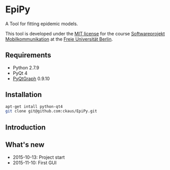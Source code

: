 # EpiPy
A Tool for fitting epidemic models.

This tool is developed under the [MIT license][1] for the course [Softwareprojekt Mobilkommunikation][2] at the [Freie Universität Berlin][3]. 

## Requirements
 * Python 2.7.9
 * PyQt 4
 * [PyQtGraph][4] 0.9.10

## Installation
```bash
apt-get intall python-qt4
git clone git@github.com:ckaus/EpiPy.git
```
## Introduction

## What's new
 * 2015-10-13: Project start
 * 2015-11-10: First GUI

[1]: https://github.com/ckaus/EpiPy/blob/master/LICENSE "MIT license"         
[2]: http://www.mi.fu-berlin.de/inf/groups/ag-tech/teaching/2015-16_WS/P_19308912_Softwareprojekt_Mobilkommunikation/index.html "Course"
[3]: http://www.fu-berlin.de/en/index.html "FU Berlin"
[4]: http://pyqtgraph.org/ "PyQtGraph"
